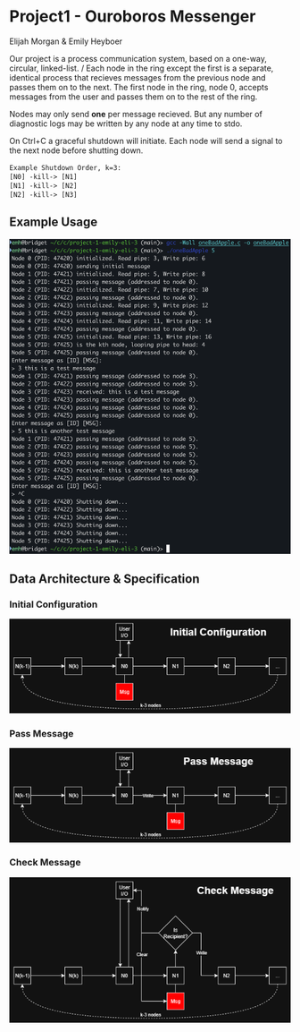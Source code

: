 # Project1 - Ouroboros Messenger
Elijah Morgan & Emily Heyboer

Our project is a process communication system, based on a one-way, circular, linked-list. /
Each node in the ring except the first is a separate, identical process that recieves messages from the previous node and passes them on to the next. The first node in the ring, node 0, accepts messages from the user and passes them on to the rest of the ring.

Nodes may only send **one** per message recieved. But any number of diagnostic logs may be written by any node at any time to stdo.

On Ctrl+C a graceful shutdown will initiate. Each node will send a signal to the next node before shutting down.
```
Example Shutdown Order, k=3:
[N0] -kill-> [N1]
[N1] -kill-> [N2]
[N2] -kill-> [N3]
```

## Example Usage
![Example Usage](/img/example.png)

## Data Architecture & Specification

### Initial Configuration
![Initial Configuration Diagram](/img/ouroborosMessengerCommunicationDiagram-Init.drawio.png)
### Pass Message
![Pass Message Diagram](/img/ouroborosMessengerCommunicationDiagram-Pass%20Message.drawio.png)
### Check Message
![Check Message Diagram](/img/ouroborosMessengerCommunicationDiagram-Message.drawio.png)
